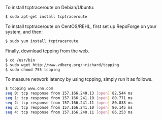 To install tcptraceroute on Debian/Ubuntu:

```sh
$ sudo apt-get install tcptraceroute
```

To install tcptraceroute on CentOS/REHL, first set up RepoForge on your system, and then:

```sh
$ sudo yum install tcptraceroute
```

Finally, download tcpping from the web.

```sh
$ cd /usr/bin
$ sudo wget http://www.vdberg.org/~richard/tcpping
$ sudo chmod 755 tcpping
```

To measure network latency by using tcpping, simply run it as follows.

```sh
$ tcpping www.cnn.com
seq 0: tcp response from 157.166.240.13 [open] 82.544 ms
seq 1: tcp response from 157.166.241.10 [open] 80.771 ms
seq 2: tcp response from 157.166.241.11 [open] 80.838 ms
seq 3: tcp response from 157.166.241.10 [open] 80.145 ms
seq 4: tcp response from 157.166.240.11 [open] 86.253 ms 
```